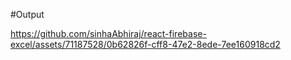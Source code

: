 #Output


https://github.com/sinhaAbhiraj/react-firebase-excel/assets/71187528/0b62826f-cff8-47e2-8ede-7ee160918cd2

